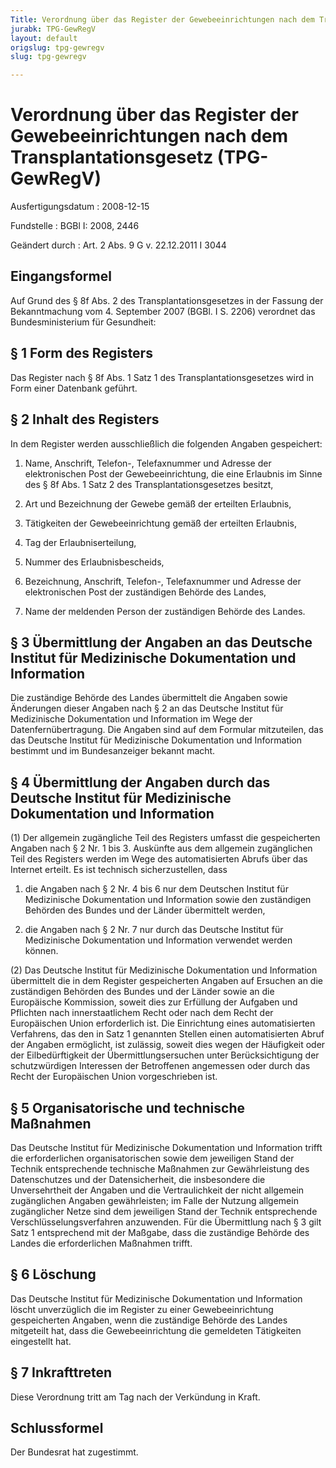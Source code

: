 ```yaml
---
Title: Verordnung über das Register der Gewebeeinrichtungen nach dem Transplantationsgesetz
jurabk: TPG-GewRegV
layout: default
origslug: tpg-gewregv
slug: tpg-gewregv

---
```


# Verordnung über das Register der Gewebeeinrichtungen nach dem Transplantationsgesetz (TPG-GewRegV)

Ausfertigungsdatum
:   2008-12-15

Fundstelle
:   BGBl I: 2008, 2446

Geändert durch
:   Art. 2 Abs. 9 G v. 22.12.2011 I 3044

## Eingangsformel

Auf Grund des § 8f Abs. 2 des Transplantationsgesetzes in der Fassung
der Bekanntmachung vom 4. September 2007 (BGBl. I S. 2206) verordnet
das Bundesministerium für Gesundheit:

## § 1 Form des Registers

Das Register nach § 8f Abs. 1 Satz 1 des Transplantationsgesetzes wird
in Form einer Datenbank geführt.

## § 2 Inhalt des Registers

In dem Register werden ausschließlich die folgenden Angaben
gespeichert:

1.  Name, Anschrift, Telefon-, Telefaxnummer und Adresse der
    elektronischen Post der Gewebeeinrichtung, die eine Erlaubnis im Sinne
    des § 8f Abs. 1 Satz 2 des Transplantationsgesetzes besitzt,


2.  Art und Bezeichnung der Gewebe gemäß der erteilten Erlaubnis,


3.  Tätigkeiten der Gewebeeinrichtung gemäß der erteilten Erlaubnis,


4.  Tag der Erlaubniserteilung,


5.  Nummer des Erlaubnisbescheids,


6.  Bezeichnung, Anschrift, Telefon-, Telefaxnummer und Adresse der
    elektronischen Post der zuständigen Behörde des Landes,


7.  Name der meldenden Person der zuständigen Behörde des Landes.

## § 3 Übermittlung der Angaben an das Deutsche Institut für Medizinische Dokumentation und Information

Die zuständige Behörde des Landes übermittelt die Angaben sowie
Änderungen dieser Angaben nach § 2 an das Deutsche Institut für
Medizinische Dokumentation und Information im Wege der
Datenfernübertragung. Die Angaben sind auf dem Formular mitzuteilen,
das das Deutsche Institut für Medizinische Dokumentation und
Information bestimmt und im Bundesanzeiger bekannt macht.

## § 4 Übermittlung der Angaben durch das Deutsche Institut für Medizinische Dokumentation und Information

(1) Der allgemein zugängliche Teil des Registers umfasst die
gespeicherten Angaben nach § 2 Nr. 1 bis 3. Auskünfte aus dem
allgemein zugänglichen Teil des Registers werden im Wege des
automatisierten Abrufs über das Internet erteilt. Es ist technisch
sicherzustellen, dass

1.  die Angaben nach § 2 Nr. 4 bis 6 nur dem Deutschen Institut für
    Medizinische Dokumentation und Information sowie den zuständigen
    Behörden des Bundes und der Länder übermittelt werden,


2.  die Angaben nach § 2 Nr. 7 nur durch das Deutsche Institut für
    Medizinische Dokumentation und Information verwendet werden können.




(2) Das Deutsche Institut für Medizinische Dokumentation und
Information übermittelt die in dem Register gespeicherten Angaben auf
Ersuchen an die zuständigen Behörden des Bundes und der Länder sowie
an die Europäische Kommission, soweit dies zur Erfüllung der Aufgaben
und Pflichten nach innerstaatlichem Recht oder nach dem Recht der
Europäischen Union erforderlich ist. Die Einrichtung eines
automatisierten Verfahrens, das den in Satz 1 genannten Stellen einen
automatisierten Abruf der Angaben ermöglicht, ist zulässig, soweit
dies wegen der Häufigkeit oder der Eilbedürftigkeit der
Übermittlungsersuchen unter Berücksichtigung der schutzwürdigen
Interessen der Betroffenen angemessen oder durch das Recht der
Europäischen Union vorgeschrieben ist.

## § 5 Organisatorische und technische Maßnahmen

Das Deutsche Institut für Medizinische Dokumentation und Information
trifft die erforderlichen organisatorischen sowie dem jeweiligen Stand
der Technik entsprechende technische Maßnahmen zur Gewährleistung des
Datenschutzes und der Datensicherheit, die insbesondere die
Unversehrtheit der Angaben und die Vertraulichkeit der nicht allgemein
zugänglichen Angaben gewährleisten; im Falle der Nutzung allgemein
zugänglicher Netze sind dem jeweiligen Stand der Technik entsprechende
Verschlüsselungsverfahren anzuwenden. Für die Übermittlung nach § 3
gilt Satz 1 entsprechend mit der Maßgabe, dass die zuständige Behörde
des Landes die erforderlichen Maßnahmen trifft.

## § 6 Löschung

Das Deutsche Institut für Medizinische Dokumentation und Information
löscht unverzüglich die im Register zu einer Gewebeeinrichtung
gespeicherten Angaben, wenn die zuständige Behörde des Landes
mitgeteilt hat, dass die Gewebeeinrichtung die gemeldeten Tätigkeiten
eingestellt hat.

## § 7 Inkrafttreten

Diese Verordnung tritt am Tag nach der Verkündung in Kraft.

## Schlussformel

Der Bundesrat hat zugestimmt.

